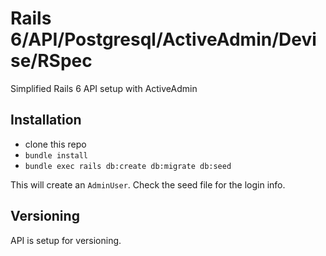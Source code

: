 # Rails 6/API/Postgresql/ActiveAdmin/Devise/RSpec

Simplified Rails 6 API setup with ActiveAdmin

## Installation

 - clone this repo
 - `bundle install`
 - `bundle exec rails db:create db:migrate db:seed`

This will create an `AdminUser`. Check the seed file for the login info.

## Versioning

API is setup for versioning.
